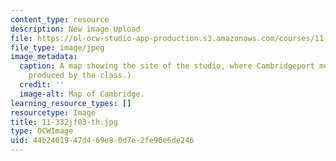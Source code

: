 ```yaml
---
content_type: resource
description: New image Upload
file: https://ol-ocw-studio-app-production.s3.amazonaws.com/courses/11-332j-urban-design-fall-2003/44b2401947d469e80d7e2fe96e6de246_11-332jf03-th.jpg
file_type: image/jpeg
image_metadata:
  caption: A map showing the site of the studio, where Cambridgeport meets MIT. (Image
    produced by the class.)
  credit: ''
  image-alt: Map of Cambridge.
learning_resource_types: []
resourcetype: Image
title: 11-332jf03-th.jpg
type: OCWImage
uid: 44b24019-47d4-69e8-0d7e-2fe96e6de246
---
```

